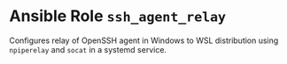 # Ansible Role `ssh_agent_relay`

Configures relay of OpenSSH agent in Windows to WSL distribution using
`npiperelay` and `socat` in a systemd service.
